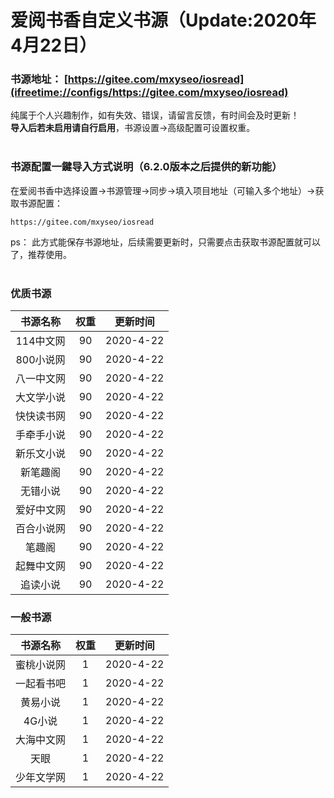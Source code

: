 # 爱阅书香自定义书源（Update:2020年4月22日）

### 书源地址： **[https://gitee.com/mxyseo/iosread](ifreetime://configs/https://gitee.com/mxyseo/iosread)** ###

纯属于个人兴趣制作，如有失效、错误，请留言反馈，有时间会及时更新！<br/>
**导入后若未启用请自行启用**，书源设置→高级配置可设置权重。<br/><br/>

### 书源配置一鍵导入方式说明（6.2.0版本之后提供的新功能）
在爱阅书香中选择设置→书源管理→同步→填入项目地址（可输入多个地址）→获取书源配置：

```markup
https://gitee.com/mxyseo/iosread
```
ps：
此方式能保存书源地址，后续需要更新时，只需要点击获取书源配置就可以了，推荐使用。<br/><br/>

### 优质书源
| 书源名称   | 权重   | 更新时间|
| :--------:  | :-----:  | :-----:  |
|114中文网|	90|2020-4-22|
|800小说网|	90|2020-4-22|
|八一中文网|90	|2020-4-22|
|大文学小说|90	|2020-4-22|
|快快读书网|90	|2020-4-22|
|手牵手小说|	90|2020-4-22|
|新乐文小说|	90|2020-4-22|
|新笔趣阁|90	|2020-4-22|
|无错小说|	90|2020-4-22|
|爱好中文网|	90|2020-4-22|
|百合小说网|	90|2020-4-22|
|笔趣阁|	90|2020-4-22|
|起舞中文网|	90|2020-4-22|
|追读小说|	90|2020-4-22|
### 一般书源
| 书源名称        | 权重   | 更新时间|
| :--------:  | :-----:  | :-----:  |
|蜜桃小说网|1	|2020-4-22|
|一起看书吧|	1|2020-4-22|
|黄易小说|1|2020-4-22|
|4G小说|1	|2020-4-22|
|大海中文网|	1|2020-4-22|
|天眼|	1|2020-4-22|
|少年文学网|1	|2020-4-22|
